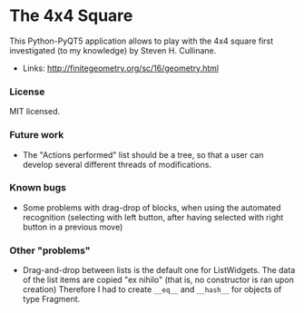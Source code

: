 # The 4x4 Square #

This Python-PyQT5 application allows to play with the 4x4 square first 
investigated (to my knowledge) by Steven H. Cullinane.

* Links:
http://finitegeometry.org/sc/16/geometry.html

### License ###
MIT licensed.

### Future work ###
* The "Actions performed" list should be a tree, so that 
 a user can develop several different threads of modifications.

### Known bugs ###
* Some problems with drag-drop of blocks, when using the automated recognition
(selecting with left button, after having selected with right button in a previous move)

### Other "problems" ###
* Drag-and-drop between lists is the default one for ListWidgets.
  The data of the list items are copied "ex nihilo" 
  (that is, no constructor is ran upon creation)
  Therefore I had to create `__eq__` and `__hash__` for objects of type Fragment. 

